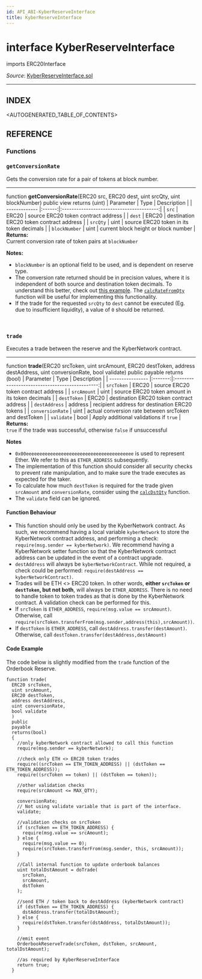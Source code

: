 ```yaml
---
id: API_ABI-KyberReserveInterface
title: KyberReserveInterface
---
```

[//]: # (tagline)
# interface KyberReserveInterface
imports ERC20Interface

*Source*: [KyberReserveInterface.sol](https://github.com/KyberNetwork/smart-contracts/blob/master/contracts/KyberReserveInterface.sol)
___

## INDEX

<AUTOGENERATED_TABLE_OF_CONTENTS>

## REFERENCE

### Functions

### `getConversionRate`
Gets the conversion rate for a pair of tokens at block number.
___
function __getConversionRate__(ERC20 src, ERC20 dest, uint srcQty, uint blockNumber) public view returns (uint)
| Parameter     | Type   | Description                              |
| ------------- |:------:|:----------------------------------------:|
| `src`         | ERC20  | source ERC20 token contract address      |
| `dest`        | ERC20  | destination ERC20 token contract address |
| `srcQty`      | uint   | source ERC20 token in its token decimals        |
| `blockNumber` | uint   | current block height or block number     |
**Returns:**\
Current conversion rate of token pairs at `blockNumber`

**Notes:**
* `blockNumber` is an optional field to be used, and is dependent on reserve type.
* The conversion rate returned should be in precision values, where it is independent of both source and destination token decimals. To understand this better, check out [this example](api_abi-kybernetworkproxy.md#understanding-the-returned-values). The [`calcRateFromQty`](api_abi-tokenquantityconversion.md#calcratefromqty) function will be useful for implementing this functionality.
* If the trade for the requested `srcQty` to `dest` cannot be executed (Eg. due to insufficient liquidity), a value of `0` should be returned.
<br />

### `trade`
Executes a trade between the reserve and the KyberNetwork contract.
___
function __trade__(ERC20 srcToken, uint srcAmount, ERC20 destToken, address destAddress, uint conversionRate, bool validate) public payable returns (bool)
| Parameter        | Type    | Description                                    |
| ---------------- |:-------:|:----------------------------------------------:|
| `srcToken`       | ERC20   | source ERC20 token contract address             |
| `srcAmount`      | uint    | source ERC20 token amount in its token decimals |
| `destToken`      | ERC20   | destination ERC20 token contract address        |
| `destAddress`    | address | recipient address for destination ERC20 tokens  |
| `conversionRate` | uint    | actual conversion rate between srcToken and destToken  |
| `validate`       | bool | Apply additional validations if `true` |
**Returns:**\
`true` if the trade was successful, otherwise `false` if unsuccessful

**Notes**
* `0x00eeeeeeeeeeeeeeeeeeeeeeeeeeeeeeeeeeeeeeee` is used to represent Ether. We refer to this as `ETHER_ADDRESS` subsequently.
* The implementation of this function should consider all security checks to prevent rate manipulation, and to make sure the trade executes as expected for the taker.
* To calculate how much `destToken` is required for the trade given `srcAmount` and `conversionRate`, consider using the [`calcDstQty`](api_abi-tokenquantityconversion.md#calcdstqty) function.
* The `validate` field can be ignored.

#### Function Behaviour
* This function should only be used by the KyberNetwork contract. As such, we recommend having a local variable `kyberNetwork` to store the KyberNetwork contract address, and performing a check: `require(msg.sender == kyberNetwork)`. We recommend having a KyberNetwork setter function so that the KyberNetwork contract address can be updated in the event of a contract upgrade.
* `destAddress` will always be `kyberNetworkContract`. While not required, a check could be performed: `require(destAddress == kyberNetworkContract)`.
* Trades will be ETH <> ERC20 token. In other words, **either `srcToken` or `destToken`, but not both**, will always be `ETHER_ADDRESS`. There is no need to handle token to token trades as that is done by the KyberNetwork contract. A validation check can be performed for this.
* If `srcToken` is `ETHER_ADDRESS`, `require(msg.value == srcAmount)`. Otherwise, call `require(srcToken.transferFrom(msg.sender,address(this),srcAmount))`.
* If `destToken` is `ETHER_ADDRESS`, call `destAddress.transfer(destAmount)`. Otherwise, call `destToken.transfer(destAddress,destAmount)`

#### Code Example
The code below is slightly modified from the `trade` function of the Orderbook Reserve.
```
function trade(
  ERC20 srcToken,
  uint srcAmount,
  ERC20 destToken,
  address destAddress,
  uint conversionRate,
  bool validate
  )
  public
  payable
  returns(bool)
  {
    //only kyberNetwork contract allowed to call this function
    require(msg.sender == kyberNetwork);

    //check only ETH <> ERC20 token trades
    require((srcToken == ETH_TOKEN_ADDRESS) || (dstToken == ETH_TOKEN_ADDRESS));
    require((srcToken == token) || (dstToken == token));

    //other validation checks
    require(srcAmount <= MAX_QTY);

    conversionRate;
    // Not using validate variable that is part of the interface.
    validate;

    //validation checks on srcToken
    if (srcToken == ETH_TOKEN_ADDRESS) {
      require(msg.value == srcAmount);
    } else {
      require(msg.value == 0);
      require(srcToken.transferFrom(msg.sender, this, srcAmount));
    }

    //Call internal function to update orderbook balances
    uint totalDstAmount = doTrade(
      srcToken,
      srcAmount,
      dstToken
    );

    //send ETH / token back to destAddress (kyberNetwork contract)
    if (dstToken == ETH_TOKEN_ADDRESS) {
      dstAddress.transfer(totalDstAmount);
    } else {
      require(dstToken.transfer(dstAddress, totalDstAmount));
    }

    //emit event
    OrderbookReserveTrade(srcToken, dstToken, srcAmount, totalDstAmount);

    //as required by KyberReserveInterface
    return true;
  }
```
<br />
